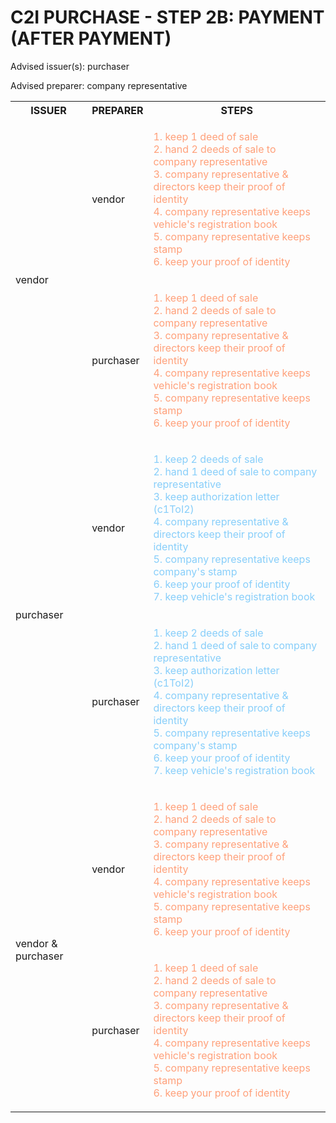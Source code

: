 # C2I PURCHASE - STEP 2B: PAYMENT (AFTER PAYMENT)

Advised issuer(s): purchaser

Advised preparer: company representative

<table>
  <tr>
    <th>ISSUER</th>
    <th>PREPARER</th>
    <th>STEPS</th>
  </tr>

  <tr>
    <!-- ISSUER: vendor -->
    <!-- PREPARER: vendor -->
    <td rowspan="2">vendor</td>
    <td>vendor</td>
    <td style="color: lightsalmon;">
      <ol style="padding: 0; list-style-position: inside;">
        <li>keep 1 deed of sale</li>
        <li>hand 2 deeds of sale to company representative</li>
        <li>company representative & directors keep their proof of identity</li>
        <li>company representative keeps vehicle's registration book</li>
        <li>company representative keeps stamp</li>
        <li>keep your proof of identity</li>
      </ol>
    </td>
  </tr>
  <tr>
    <!-- ISSUER: vendor -->
    <!-- PREPARER: purchaser -->
    <td>purchaser</td>
    <td style="color: lightsalmon;">
      <ol style="padding: 0; list-style-position: inside;">
        <li>keep 1 deed of sale</li>
        <li>hand 2 deeds of sale to company representative</li>
        <li>company representative & directors keep their proof of identity</li>
        <li>company representative keeps vehicle's registration book</li>
        <li>company representative keeps stamp</li>
        <li>keep your proof of identity</li>
      </ol>
    </td>
  </tr>

  <tr>
    <!-- ISSUER: purchaser -->
    <!-- PREPARER: vendor -->
    <td rowspan="2">purchaser</td>
    <td>vendor</td>
    <td style="color: lightskyblue;">
      <ol style="padding: 0; list-style-position: inside;">
        <li>keep 2 deeds of sale</li>
        <li>hand 1 deed of sale to company representative</li>
        <li>keep authorization letter (c1ToI2)</li>
        <li>company representative & directors keep their proof of identity</li>
        <li>company representative keeps company's stamp</li>
        <li>keep your proof of identity</li>
        <li>keep vehicle's registration book</li>
      </ol>
    </td>
  </tr>
  <tr>
    <!-- ISSUER: purchaser -->
    <!-- PREPARER: purchaser -->
    <td>purchaser</td>
    <td style="color: lightskyblue;">
      <ol style="padding: 0; list-style-position: inside;">
        <li>keep 2 deeds of sale</li>
        <li>hand 1 deed of sale to company representative</li>
        <li>keep authorization letter (c1ToI2)</li>
        <li>company representative & directors keep their proof of identity</li>
        <li>company representative keeps company's stamp</li>
        <li>keep your proof of identity</li>
        <li>keep vehicle's registration book</li>
      </ol>
    </td>
  </tr>

  <tr>
    <!-- ISSUER: vendor & purchaser -->
    <!-- PREPARER: vendor -->
    <td rowspan="2">vendor & purchaser</td>
    <td>vendor</td>
    <td style="color: lightsalmon;">
      <ol style="padding: 0; list-style-position: inside;">
        <li>keep 1 deed of sale</li>
        <li>hand 2 deeds of sale to company representative</li>
        <li>company representative & directors keep their proof of identity</li>
        <li>company representative keeps vehicle's registration book</li>
        <li>company representative keeps stamp</li>
        <li>keep your proof of identity</li>
      </ol>
    </td>
  </tr>
  <tr>
    <!-- ISSUER: vendor & purchaser -->
    <!-- PREPARER: purchaser -->
    <td>purchaser</td>
    <td style="color: lightsalmon;">
      <ol style="padding: 0; list-style-position: inside;">
        <li>keep 1 deed of sale</li>
        <li>hand 2 deeds of sale to company representative</li>
        <li>company representative & directors keep their proof of identity</li>
        <li>company representative keeps vehicle's registration book</li>
        <li>company representative keeps stamp</li>
        <li>keep your proof of identity</li>
      </ol>
    </td>
  </tr>
</table>
